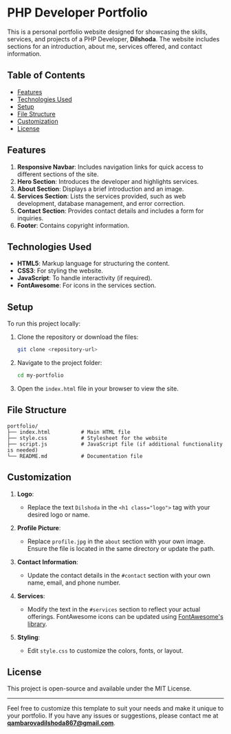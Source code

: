 # PHP Developer Portfolio

This is a personal portfolio website designed for showcasing the skills, services, and projects of a PHP Developer, **Dilshoda**. The website includes sections for an introduction, about me, services offered, and contact information.

## Table of Contents
- [Features](#features)
- [Technologies Used](#technologies-used)
- [Setup](#setup)
- [File Structure](#file-structure)
- [Customization](#customization)
- [License](#license)

## Features

1. **Responsive Navbar**: Includes navigation links for quick access to different sections of the site.
2. **Hero Section**: Introduces the developer and highlights services.
3. **About Section**: Displays a brief introduction and an image.
4. **Services Section**: Lists the services provided, such as web development, database management, and error correction.
5. **Contact Section**: Provides contact details and includes a form for inquiries.
6. **Footer**: Contains copyright information.

## Technologies Used

- **HTML5**: Markup language for structuring the content.
- **CSS3**: For styling the website.
- **JavaScript**: To handle interactivity (if required).
- **FontAwesome**: For icons in the services section.

## Setup

To run this project locally:

1. Clone the repository or download the files:
   ```bash
   git clone <repository-url>
   ```
2. Navigate to the project folder:
   ```bash
   cd my-portfolio
   ```
3. Open the `index.html` file in your browser to view the site.

## File Structure

```
portfolio/
├── index.html          # Main HTML file
├── style.css           # Stylesheet for the website
├── script.js           # JavaScript file (if additional functionality is needed)
└── README.md           # Documentation file
```

## Customization

1. **Logo**:
   - Replace the text `Dilshoda` in the `<h1 class="logo">` tag with your desired logo or name.

2. **Profile Picture**:
   - Replace `profile.jpg` in the `about` section with your own image. Ensure the file is located in the same directory or update the path.

3. **Contact Information**:
   - Update the contact details in the `#contact` section with your own name, email, and phone number.

4. **Services**:
   - Modify the text in the `#services` section to reflect your actual offerings. FontAwesome icons can be updated using [FontAwesome's library](https://fontawesome.com/icons).

5. **Styling**:
   - Edit `style.css` to customize the colors, fonts, or layout.

## License

This project is open-source and available under the MIT License.

---

Feel free to customize this template to suit your needs and make it unique to your portfolio. If you have any issues or suggestions, please contact me at **qambarovadilshoda867@gmail.com**.
